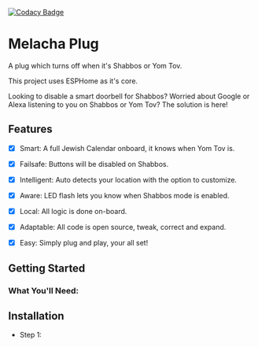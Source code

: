 [![Codacy Badge](https://app.codacy.com/project/badge/Grade/44ce7dbbfb1e4dc1a7779f07bdd019fb)](https://www.codacy.com/gh/RebbePod/melacha_plug/dashboard?utm_source=github.com&amp;utm_medium=referral&amp;utm_content=RebbePod/melacha_plug&amp;utm_campaign=Badge_Grade)


# Melacha Plug
A plug which turns off when it's Shabbos or Yom Tov.

This project uses ESPHome as it's core.


Looking to disable a smart doorbell for Shabbos?
Worried about Google or Alexa listening to you on Shabbos or Yom Tov?
The solution is here!


## Features
- [x] Smart: A full Jewish Calendar onboard, it knows when Yom Tov is. 
- [x] Failsafe: Buttons will be disabled on Shabbos. 
- [x] Intelligent: Auto detects your location with the option to customize. 
- [x] Aware: LED flash lets you know when Shabbos mode is enabled.
- [x] Local: All logic is done on-board.
- [x] Adaptable: All code is open source, tweak, correct and expand.
- [x] Easy: Simply plug and play, your all set!



## Getting Started

### What You'll Need:


## Installation

- Step 1:
